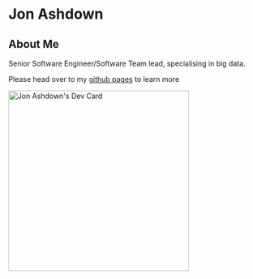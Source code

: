 # Jon Ashdown

## About Me
Senior Software Engineer/Software Team lead, specialising in big data. 

Please head over to my [github pages](https://jonashdown.github.io/) to learn more

<a href="https://app.daily.dev/jonashdown"><img src="https://api.daily.dev/devcards/v2/7tjYFqTMshTvhYIlWMbwz.png?type=default&r=g5j" width="356" alt="Jon Ashdown's Dev Card"/></a>

